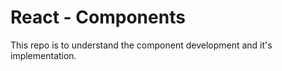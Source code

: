 # React - Components

This repo is to understand the component development and it's implementation.
